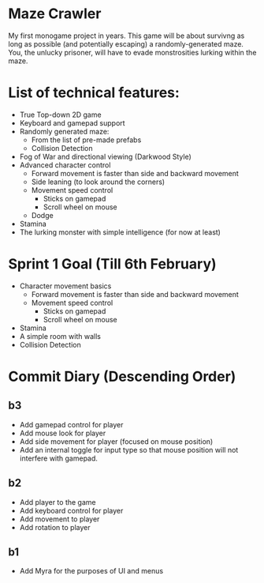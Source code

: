 #  Maze Crawler
My first monogame project in years. This game will be about survivng as long as possible (and potentially escaping) a randomly-generated maze. 
You, the unlucky prisoner, will have to evade monstrosities lurking within the maze.

# List of technical features:
- True Top-down 2D game
- Keyboard and gamepad support
- Randomly generated maze:
	- From the list of pre-made prefabs
	- Collision Detection
- Fog of War and directional viewing (Darkwood Style)
- Advanced character control
	- Forward movement is faster than side and backward movement
	- Side leaning (to look around the corners)
	- Movement speed control
		- Sticks on gamepad
		- Scroll wheel on mouse
	- Dodge
- Stamina
- The lurking monster with simple intelligence (for now at least) 


# Sprint 1 Goal (Till 6th February)
- Character movement basics
	- Forward movement is faster than side and backward movement
	- Movement speed control
		- Sticks on gamepad
		- Scroll wheel on mouse
- Stamina
- A simple room with walls
- Collision Detection


# Commit Diary (Descending Order)
## b3
- Add gamepad control for player
- Add mouse look for player
- Add side movement for player (focused on mouse position)
- Add an internal toggle for input type so that mouse position will not interfere with gamepad.


## b2
- Add player to the game
- Add keyboard control for player
- Add movement to player
- Add rotation to player


## b1
- Add Myra for the purposes of UI and menus